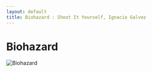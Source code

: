 ```yaml
---
layout: default
title: Biohazard : Shoot It Yourself, Ignacio Galvez
---
```


# Biohazard

![Biohazard](http://assets.farmhouse.co/publishing/1-shoot-it-yourself/images/biohazard-1.jpg)
